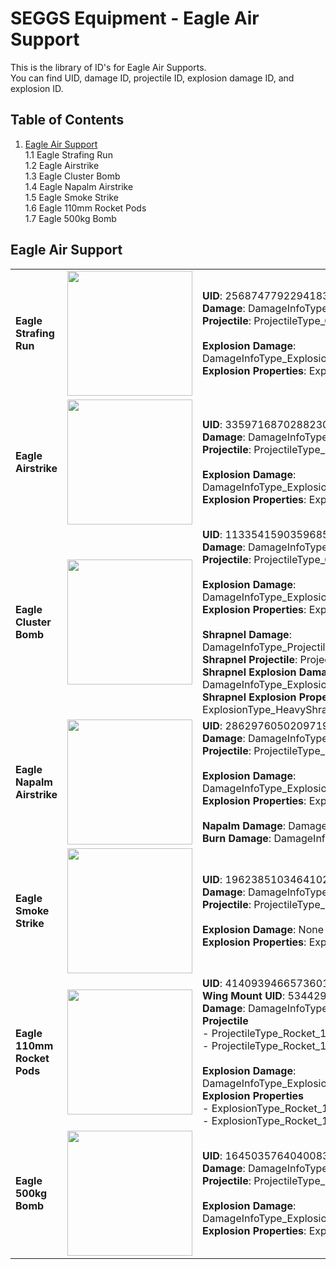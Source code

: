 # SEGGS Equipment - Eagle Air Support
This is the library of ID's for Eagle Air Supports.  
You can find UID, damage ID, projectile ID, explosion damage ID, and explosion ID.  

## Table of Contents  
1. [Eagle Air Support](#1-eagle-air-support)  
  1.1 Eagle Strafing Run  
  1.2 Eagle Airstrike  
  1.3 Eagle Cluster Bomb  
  1.4 Eagle Napalm Airstrike  
  1.5 Eagle Smoke Strike  
  1.6 Eagle 110mm Rocket Pods  
  1.7 Eagle 500kg Bomb  

## Eagle Air Support
|   |   |   |
-- | -- | :-
**Eagle Strafing Run** | <img src="https://helldivers.wiki.gg/images/f/f3/Eagle_Strafing_Run_Stratagem_Icon.png?e6ad30" width="200"> | **UID**: 2568747792294183916<br/>**Damage**: DamageInfoType_Projectile_Cannon_Eagle_23mm<br/>**Projectile**: ProjectileType_Cannon_Eagle_23mm<br/><br/>**Explosion Damage**: DamageInfoType_Explosion_Projectile_Cannon_Eagle_23mm<br/>**Explosion Properties**: ExplosionType_Cannon_23mm_strafe
**Eagle Airstrike** | <img src="https://helldivers.wiki.gg/images/7/72/Eagle_Airstrike_Stratagem_Icon.png?685944" width="200"> | **UID**: 3359716870288230953<br/>**Damage**: DamageInfoType_Projectile_Bomb_100kg<br/>**Projectile**: ProjectileType_Bomb_100kg<br/><br/>**Explosion Damage**: DamageInfoType_Explosion_Projectile_EagleBomb_100kg<br/>**Explosion Properties**: ExplosionType_EagleBomb_100kg
**Eagle Cluster Bomb** | <img src="https://helldivers.wiki.gg/images/4/4f/Eagle_Cluster_Bomb_Stratagem_Icon.png?4c4860" width="200"> | **UID**: 11335415903596859741<br/>**Damage**: DamageInfoType_Projectile_Bomb_100kg<br/>**Projectile**: ProjectileType_ClusterBomb_100kg<br/><br/>**Explosion Damage**: DamageInfoType_Explosion_Projectile_OrbitalShot<br/>**Explosion Properties**: ExplosionType_ClusterBomb<br/><br/>**Shrapnel Damage**: DamageInfoType_Projectile_Grenade_40mm_HE<br/>**Shrapnel Projectile**: ProjectileType_ClusterBomb_Bomb<br/>**Shrapnel Explosion Damage**: DamageInfoType_Explosion_Projectile_OrbitalShot<br/>**Shrapnel Explosion Properties**: ExplosionType_HeavyShrapnel_Clusterbombs
**Eagle Napalm Airstrike** | <img src="https://helldivers.wiki.gg/images/4/42/Eagle_Napalm_Airstrike_Stratagem_Icon.png?ab5aa8" width="200"> | **UID**: 2862976050209719244<br/>**Damage**: DamageInfoType_Projectile_Bomb_100kg<br/>**Projectile**: ProjectileType_Bomb_Napalm<br/><br/>**Explosion Damage**: DamageInfoType_Explosion_Projectile_EagleBomb_Napalm<br/>**Explosion Properties**: ExplosionType_EagleBomb_Napalm<br/><br/>**Napalm Damage**: DamageInfoType_DPS_BurningHeavy<br/>**Burn Damage**: DamageInfoType_DPS_Fire
**Eagle Smoke Strike** | <img src="https://helldivers.wiki.gg/images/0/05/Eagle_Smoke_Strike_Stratagem_Icon.png?1cd323" width="200"> | **UID**: 1962385103464102102<br/>**Damage**: DamageInfoType_Projectile_Bomb_100kg<br/>**Projectile**: ProjectileType_Bomb_Smoke<br/><br/>**Explosion Damage**: None<br/>**Explosion Properties**: ExplosionType_OrbitalSmoke
**Eagle 110mm Rocket Pods** | <img src="https://helldivers.wiki.gg/images/e/ef/Eagle_110mm_Rocket_Pods_Stratagem_Icon.png?f9934d" width="200"> | **UID**: 4140939466573601321<br/>**Wing Mount UID**: 5344291599364980417<br/>**Damage**: DamageInfoType_Projectile_Rocket_110mm<br/>**Projectile**<br/>- ProjectileType_Rocket_110mm<br/>- ProjectileType_Rocket_110mm_silent<br/><br/>**Explosion Damage**: DamageInfoType_Explosion_Projectile_Rocket_110mm<br/>**Explosion Properties**<br/>- ExplosionType_Rocket_110mm<br/>- ExplosionType_Rocket_110mm_silent
**Eagle 500kg Bomb** | <img src="https://helldivers.wiki.gg/images/e/e5/Eagle_500kg_Bomb_Stratagem_Icon.png?ff6faf" width="200"> | **UID**: 16450357640400839941<br/>**Damage**: DamageInfoType_Projectile_Bomb_500kg<br/>**Projectile**: ProjectileType_Bomb_500kg<br/><br/>**Explosion Damage**: DamageInfoType_Explosion_Projectile_EagleBomb_500kg<br/>**Explosion Properties**: ExplosionType_EagleBomb_500kg
